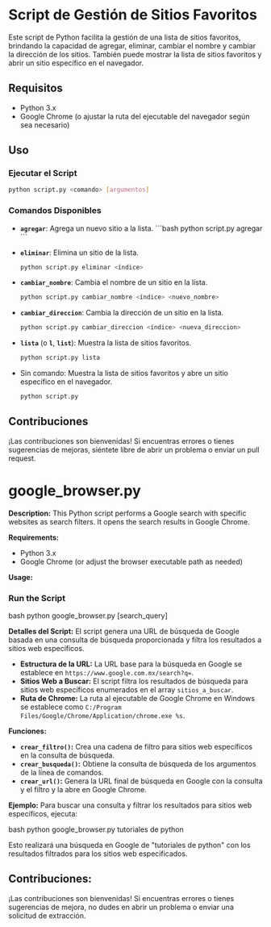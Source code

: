 # Script de Gestión de Sitios Favoritos

Este script de Python facilita la gestión de una lista de sitios favoritos, brindando la capacidad de agregar, eliminar, cambiar el nombre y cambiar la dirección de los sitios. También puede mostrar la lista de sitios favoritos y abrir un sitio específico en el navegador.

## Requisitos

- Python 3.x
- Google Chrome (o ajustar la ruta del ejecutable del navegador según sea necesario)

## Uso

### Ejecutar el Script

```bash
python script.py <comando> [argumentos]
```

### Comandos Disponibles

- **`agregar`**: Agrega un nuevo sitio a la lista.
  \```bash
  python script.py agregar <enlace> <descriptivo>
  \```

- **`eliminar`**: Elimina un sitio de la lista.
  ```bash
  python script.py eliminar <índice>
  ```

- **`cambiar_nombre`**: Cambia el nombre de un sitio en la lista.
  ```bash
  python script.py cambiar_nombre <índice> <nuevo_nombre>
  ```

- **`cambiar_direccion`**: Cambia la dirección de un sitio en la lista.
  ```bash
  python script.py cambiar_direccion <índice> <nueva_direccion>
  ```

- **`lista`** (o **`l`**, **`list`**): Muestra la lista de sitios favoritos.
  ```bash
  python script.py lista
  ```

- Sin comando: Muestra la lista de sitios favoritos y abre un sitio específico en el navegador.
  ```bash
  python script.py
  ```

## Contribuciones

¡Las contribuciones son bienvenidas! Si encuentras errores o tienes sugerencias de mejoras, siéntete libre de abrir un problema o enviar un pull request.

# google_browser.py

**Description:**
This Python script performs a Google search with specific websites as search filters. It opens the search results in Google Chrome.

**Requirements:**
- Python 3.x
- Google Chrome (or adjust the browser executable path as needed)

**Usage:**
### Run the Script

bash python google_browser.py [search_query]

**Detalles del Script:**
El script genera una URL de búsqueda de Google basada en una consulta de búsqueda proporcionada y filtra los resultados a sitios web específicos.

- **Estructura de la URL:** La URL base para la búsqueda en Google se establece en `https://www.google.com.mx/search?q=`.
- **Sitios Web a Buscar:** El script filtra los resultados de búsqueda para sitios web específicos enumerados en el array `sitios_a_buscar`.
- **Ruta de Chrome:** La ruta al ejecutable de Google Chrome en Windows se establece como `C:/Program Files/Google/Chrome/Application/chrome.exe %s`.

**Funciones:**
- **`crear_filtro()`:** Crea una cadena de filtro para sitios web específicos en la consulta de búsqueda.
- **`crear_busqueda()`:** Obtiene la consulta de búsqueda de los argumentos de la línea de comandos.
- **`crear_url()`:** Genera la URL final de búsqueda en Google con la consulta y el filtro y la abre en Google Chrome.

**Ejemplo:**
Para buscar una consulta y filtrar los resultados para sitios web específicos, ejecuta:

bash python google_browser.py tutoriales de python

Esto realizará una búsqueda en Google de "tutoriales de python" con los resultados filtrados para los sitios web especificados.


## Contribuciones:
¡Las contribuciones son bienvenidas! Si encuentras errores o tienes sugerencias de mejora, no dudes en abrir un problema o enviar una solicitud de extracción.

